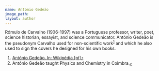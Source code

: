 ```yaml
---
name: António Gedeão
image_path:
layout: author
---
```

Rómulo de Carvalho (1906-1997) was a Portuguese professor, writer, poet, science historian, essayist, and science communicator. António Gedeão is the pseudonym Carvalho used for non-scientific work<sup><a class="fn-down" id="fn1-a" href="#fn1-b">1</a></sup> and which he also used to sign the covers he designed for his own books.

<ol class="footnotes">
<li><a class="fn-link" href="https://pt.wikipedia.org/wiki/António_Gedeão">António Gedeão. In: Wikipédia [pt]</a><a class="fn-uplink"  id="fn1-b" href="#fn1-a">⤴</a></li>
<li>António Gedeão taught Physics and Chemistry in Coimbra.<a class="fn-up"  id="fn1-b" href="#fn1-a">⤴</a></li>


</ol>
